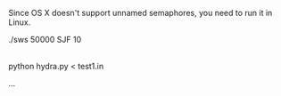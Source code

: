 
Since OS X doesn't support unnamed semaphores, you need to run it in Linux.

./sws 50000 SJF 10

<br/>
python hydra.py < test1.in


...

